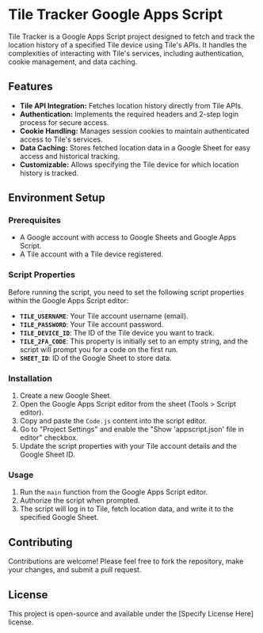 
# Tile Tracker Google Apps Script

Tile Tracker is a Google Apps Script project designed to fetch and track the location history of a specified Tile device using Tile's APIs. It handles the complexities of interacting with Tile's services, including authentication, cookie management, and data caching.

## Features

*   **Tile API Integration:** Fetches location history directly from Tile APIs.
*   **Authentication:** Implements the required headers and 2-step login process for secure access.
*   **Cookie Handling:** Manages session cookies to maintain authenticated access to Tile's services.
*   **Data Caching:** Stores fetched location data in a Google Sheet for easy access and historical tracking.
*   **Customizable:** Allows specifying the Tile device for which location history is tracked.

## Environment Setup

### Prerequisites

*   A Google account with access to Google Sheets and Google Apps Script.
*   A Tile account with a Tile device registered.

### Script Properties

Before running the script, you need to set the following script properties within the Google Apps Script editor:

*   **`TILE_USERNAME`**: Your Tile account username (email).
*   **`TILE_PASSWORD`**: Your Tile account password.
*   **`TILE_DEVICE_ID`**: The ID of the Tile device you want to track.
*   **`TILE_2FA_CODE`**: This property is initially set to an empty string, and the script will prompt you for a code on the first run.
*   **`SHEET_ID`**: ID of the Google Sheet to store data.

### Installation

1.  Create a new Google Sheet.
2.  Open the Google Apps Script editor from the sheet (Tools > Script editor).
3.  Copy and paste the `Code.js` content into the script editor.
4.  Go to "Project Settings" and enable the "Show 'appscript.json' file in editor" checkbox.
5.  Update the script properties with your Tile account details and the Google Sheet ID.

### Usage

1.  Run the `main` function from the Google Apps Script editor.
2.  Authorize the script when prompted.
3.  The script will log in to Tile, fetch location data, and write it to the specified Google Sheet.

## Contributing

Contributions are welcome! Please feel free to fork the repository, make your changes, and submit a pull request.

## License

This project is open-source and available under the [Specify License Here] license.
